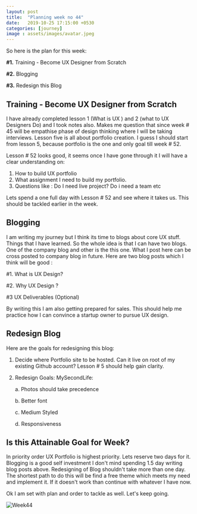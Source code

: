 ```yaml
---
layout: post
title:  "Planning week no 44"
date:   2019-10-25 17:15:00 +0530
categories: [journey]
image : assets/images/avatar.jpeg
---
```


So here is the plan for this week:

**#1.** Training - Become UX Designer from Scratch

**#2.** Blogging

**#3.** Redesign this Blog 

## Training - Become UX Designer from Scratch

I have already completed lesson 1 (What is UX ) and 2 (what to UX Designers Do) and I took notes also. Makes me question that since week # 45 will be empathise phase of design thinking where I will be taking interviews.  Lesson five is all about portfolio creation.  I guess I should start from lesson 5, because portfolio is the one and only goal till week # 52. 

Lesson # 52 looks good, it seems once I have gone through it I will have a clear understanding on:

1. How to build UX portfolio
2. What assignment I need to build my portfolio.  
3. Questions like : Do I need live project? Do i need a team etc

Lets spend a one full day with Lesson # 52 and see where it takes us. This should be tackled earlier in the week. 

## Blogging

I am writing my journey but I think its time to blogs about core UX stuff. Things that I have learned.  So the whole idea is that I can have two blogs.  One of the company blog and other is the this one.  What I post here can be cross posted to company blog in future.  Here are two blog posts which I think will be good :

#1. What is UX Design?

#2. Why UX Design ?

#3 UX Deliverables (Optional)

By writing this I am also getting prepared for sales.  This should help me practice how I can convince a startup owner to pursue UX design. 

## Redesign Blog

Here are the goals for redesigning this blog:

1. Decide where Portfolio site to be hosted.  Can it live on root of my existing Github account? Lesson # 5 should help gain clarity.

2. Redesign Goals: MySecondLife:

   a. Photos should take precedence

   b. Better font

   c. Medium Styled

   d. Responsiveness

   

## Is this Attainable Goal for Week?

In priority order UX Portfolio is highest priority. Lets reserve two days for it. Blogging is a good self investment I don't mind spending 1.5 day writing blog posts above.  Redesigning of Blog shouldn't take more than one day.  The shortest path to do this will be find a free theme which meets my need and implement it. If it doesn't work than continue with whatever I have now. 

Ok I am set with plan and order to tackle as well. Let's keep going.

![Week44]({{site.baseurl}}/assets/images/week44.jpg)